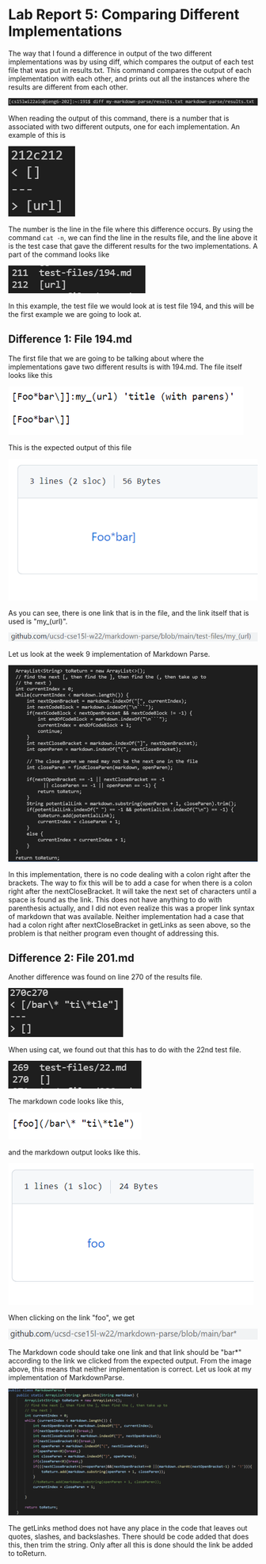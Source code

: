 # Lab Report 5: Comparing Different Implementations

The way that I found a difference in output of the two different implementations was by using diff, which compares the output of each test file that was put in results.txt. This command compares the output of each implementation with each other, and prints out all the instances where the results are different from each other.

![Image](RunningDiffCommand.PNG)

When reading the output of this command, there is a number that is associated with two different outputs, one for each implementation. An example of this is

![Image](212MarkdownOutputs.PNG)

The number is the line in the file where this difference occurs. By using the command `cat -n`, we can find the line in the results file, and the line above it is the test case that gave the different results for the two implementations. A part of the command looks like

![Image](FindingFilename.PNG)

In this example, the test file we would look at is test file 194, and this will be the first example we are going to look at.

## Difference 1: File 194.md

The first file that we are going to be talking about where the implementations gave two different results is with 194.md. The file itself looks like this

![Image](194MarkdownCode.PNG)

This is the expected output of this file

![Image](194MarkdownExpected.PNG)

As you can see, there is one link that is in the file, and the link itself that is used is "my_(url)". 

![Image](194Link.PNG)

Let us look at the week 9 implementation of Markdown Parse.

![Image](Markdown194Testcasefix.PNG)

In this implementation, there is no code dealing with a colon right after the brackets. The way to fix this will be to add a case for when there is a colon right after the nextCloseBracket. It will take the next set of characters until a space is found as the link. This does not have anything to do with parenthesis actually, and I did not even realize this was a proper link syntax of markdown that was available. Neither implementation had a case that had a colon right after nextCloseBracket in getLinks as seen above, so the problem is that neither program even thought of addressing this.

## Difference 2: File 201.md

Another difference was found on line 270 of the results file.

![Image](270LineDiff.PNG)

When using cat, we found out that this has to do with the 22nd test file.

![Image](22FileFound.PNG)

The markdown code looks like this,

![Image](22MarkdownCode.PNG)

and the markdown output looks like this.

![Image](22ExpectedOutput.PNG)

When clicking on the link "foo", we get

![Image](22Link.PNG)

The Markdown code should take one link and that link should be "bar*" according to the link we clicked from the expected output. From the image above, this means that neither implementation is correct. Let us look at my implementation of MarkdownParse.

![Image](MyMarkdownParse.PNG)

The getLinks method does not have any place in the code that leaves out quotes, slashes, and backslashes. There should be code added that does this, then trim the string. Only after all this is done should the link be added to toReturn.